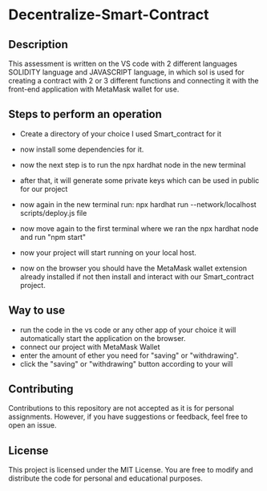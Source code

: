 # Decentralize-Smart-Contract

## Description

This assessment is written on the VS code with 2 different languages SOLIDITY language and JAVASCRIPT language, in which sol is used for creating a contract with 2 or 3 different functions and connecting it with the front-end application with MetaMask wallet for use. 
## Steps to perform an operation

- Create a directory of your choice I used Smart_contract for it 
-  now install some dependencies for it.
- now the next step is to run the npx hardhat node in the new terminal
- after that, it will generate some private keys which can be used in public for our project
- now again in the new terminal run: 
npx hardhat run --network/localhost scripts/deploy.js file
- now move again to the first terminal where we ran the npx hardhat node and run 
"npm start"
- now your project will start running on your local host.

- now on the browser you should have the MetaMask wallet extension already installed if not then install and interact with our Smart_contract project. 

## Way to use

- run the code in the vs code or any other app of your choice it will automatically start the application on the browser.
- connect our project with MetaMask Wallet
- enter the amount of ether you need for "saving" or "withdrawing".
- click the "saving" or "withdrawing" button according to your will
## Contributing

Contributions to this repository are not accepted as it is for personal assignments. However, if you have suggestions or feedback, feel free to open an issue.


## License

This project is licensed under the MIT License. You are free to modify and distribute the code for personal and educational purposes.
